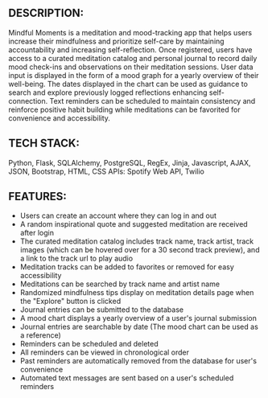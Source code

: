 ## DESCRIPTION:

Mindful Moments is a meditation and mood-tracking app that helps users increase their mindfulness and prioritize self-care by maintaining accountability and increasing self-reflection. Once registered, users have access to a curated meditation catalog and personal journal to record daily mood check-ins and observations on their meditation sessions. User data input is displayed in the form of a mood graph for a yearly overview of their well-being. The dates displayed in the chart can be used as guidance to search and explore previously logged reflections enhancing self-connection. Text reminders can be scheduled to maintain consistency and reinforce positive habit building while meditations can be favorited for convenience and accessibility.

## TECH STACK:

Python, Flask, SQLAlchemy, PostgreSQL, RegEx, Jinja, Javascript, AJAX, JSON, Bootstrap, HTML, CSS
APIs: Spotify Web API, Twilio

## FEATURES:

- Users can create an account where they can log in and out
- A random inspirational quote and suggested meditation are received after login
- The curated meditation catalog includes track name, track artist, track images (which can be hovered over for a 30 second track preview), and a link to the track url to play audio
- Meditation tracks can be added to favorites or removed for easy accessibility
- Meditations can be searched by track name and artist name
- Randomized mindfulness tips display on meditation details page when the "Explore" button is clicked
- Journal entries can be submitted to the database
- A mood chart displays a yearly overview of a user's journal submission
- Journal entries are searchable by date (The mood chart can be used as a reference)
- Reminders can be scheduled and deleted
- All reminders can be viewed in chronological order
- Past reminders are automatically removed from the database for user's convenience
- Automated text messages are sent based on a user's scheduled reminders
